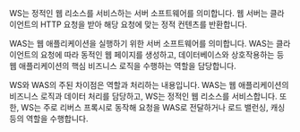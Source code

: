 WS는 정적인 웹 리소스를 서비스하는 서버 소프트웨어를 의미합니다.
웹 서버는 클라이언트의 HTTP 요청을 받아 해당 요청에 맞는 정적 컨텐츠를 반환합니다.

WAS는 웹 애플리케이션을 실행하기 위한 서버 소프트웨어를 의미합니다.
WAS는 클라이언트의 요청에 따라 동적인 웹 페이지를 생성하고, 데이터베이스와 상호작용하는 등 웹 애플리케이션의 핵심 비즈니스 로직을 수행하는 역할을 담당합니다.

WS와 WAS의 주된 차이점은 역할과 처리하는 내용입니다.
WAS는 웹 애플리케이션의 비즈니스 로직과 데이터 처리를 담당하고, WS는 정적인 웹 리소스를 서비스합니다.
또한, WS는 주로 리버스 프록시로 동작해 요청을 WAS로 전달하거나 로드 밸런싱, 캐싱 등의 역할을 수행합니다.